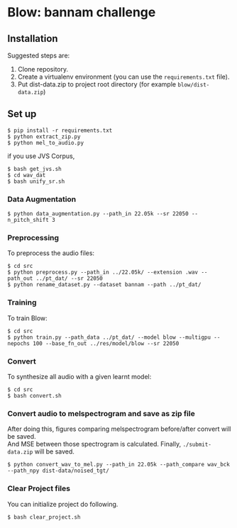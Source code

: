 # Blow: bannam challenge

## Installation

Suggested steps are:

1. Clone repository.
1. Create a virtualenv environment (you can use the `requirements.txt` file).
1. Put dist-data.zip to project root directory (for example `blow/dist-data.zip`)

## Set up
```
$ pip install -r requirements.txt
$ python extract_zip.py
$ python mel_to_audio.py
```  
if you use JVS Corpus,
```
$ bash get_jvs.sh 
$ cd wav_dat
$ bash unify_sr.sh
```

### Data Augmentation
```
$ python data_augmentation.py --path_in 22.05k --sr 22050 --n_pitch_shift 3
```

### Preprocessing

To preprocess the audio files:
```
$ cd src
$ python preprocess.py --path_in ../22.05k/ --extension .wav --path_out ../pt_dat/ --sr 22050
$ python rename_dataset.py --dataset bannam --path ../pt_dat/
```

### Training

To train Blow:
```
$ cd src
$ python train.py --path_data ../pt_dat/ --model blow --multigpu --nepochs 100 --base_fn_out ../res/model/blow --sr 22050
```

### Convert 

To synthesize all audio with a given learnt model:
```
$ cd src
$ bash convert.sh
```

### Convert audio to melspectrogram and save as zip file

After doing this, figures comparing melspectrogram before/after convert will be saved.  
And MSE between those spectrogram is calculated. Finally, `./submit-data.zip` will be saved.  
```
$ python convert_wav_to_mel.py --path_in 22.05k --path_compare wav_bck --path_npy dist-data/noised_tgt/
```

### Clear Project files

You can initialize project do following.
```
$ bash clear_project.sh
```
